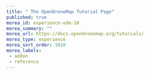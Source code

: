 ```yaml
---
title: " The OpenDroneMap Tutorial Page"
published: true
morea_id: experience-odm-10
morea_summary: ""
morea_url: https://docs.opendronemap.org/tutorials/
morea_type: experience
morea_sort_order: 1010
morea_labels:
 - addon
 - reference
---
```

